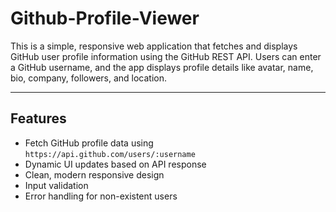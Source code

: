 # Github-Profile-Viewer

This is a simple, responsive web application that fetches and displays GitHub user profile information using the GitHub REST API. Users can enter a GitHub username, and the app displays profile details like avatar, name, bio, company, followers, and location.

---

## Features

- Fetch GitHub profile data using `https://api.github.com/users/:username`
- Dynamic UI updates based on API response
- Clean, modern responsive design
- Input validation
- Error handling for non-existent users
